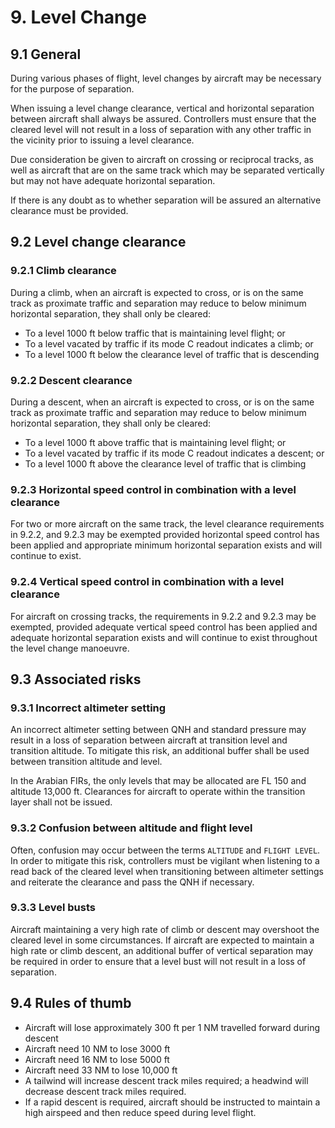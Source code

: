 # 9. Level Change
## 9.1 General
During various phases of flight, level changes by aircraft may be necessary for the purpose of separation.

When issuing a level change clearance, vertical and horizontal separation between aircraft shall always be assured. Controllers must ensure that the cleared level will not result in a loss of separation with any other traffic in the vicinity prior to issuing a level clearance.

Due consideration be given to aircraft on crossing or reciprocal tracks, as well as aircraft that are on the same track which may be separated vertically but may not have adequate horizontal separation.

If there is any doubt as to whether separation will be assured an alternative clearance must be provided.

## 9.2 Level change clearance
### 9.2.1 Climb clearance
During a climb, when an aircraft is expected to cross, or is on the same track as proximate traffic and separation may reduce to below minimum horizontal separation, they shall only be cleared:

- To a level 1000 ft below traffic that is maintaining level flight; or
- To a level vacated by traffic if its mode C readout indicates a climb; or
- To a level 1000 ft below the clearance level of traffic that is descending

### 9.2.2 Descent clearance
During a descent, when an aircraft is expected to cross, or is on the same track as proximate traffic and separation may reduce to below minimum horizontal separation, they shall only be cleared:

- To a level 1000 ft above traffic that is maintaining level flight; or
- To a level vacated by traffic if its mode C readout indicates a descent; or
- To a level 1000 ft above the clearance level of traffic that is climbing

### 9.2.3 Horizontal speed control in combination with a level clearance
For two or more aircraft on the same track, the level clearance requirements in 9.2.2, and 9.2.3 may be exempted provided horizontal speed control has been applied and appropriate minimum horizontal separation exists and will continue to exist.

### 9.2.4 Vertical speed control in combination with a level clearance
For aircraft on crossing tracks, the requirements in 9.2.2 and 9.2.3 may be exempted, provided adequate vertical speed control has been applied and adequate horizontal separation exists and will continue to exist throughout the level change manoeuvre. 

## 9.3 Associated risks
### 9.3.1 Incorrect altimeter setting
An incorrect altimeter setting between QNH and standard pressure may result in a loss of separation between aircraft at transition level and transition altitude. To mitigate this risk, an additional buffer shall be used between transition altitude and level. 

In the Arabian FIRs, the only levels that may be allocated are FL 150 and altitude 13,000 ft. Clearances for aircraft to operate within the transition layer shall not be issued.

### 9.3.2 Confusion between altitude and flight level
Often, confusion may occur between the terms `ALTITUDE` and `FLIGHT LEVEL`. In order to mitigate this risk, controllers must be vigilant when listening to a read back of the cleared level when transitioning between altimeter settings and reiterate the clearance and pass the QNH if necessary.

### 9.3.3 Level busts
Aircraft maintaining a very high rate of climb or descent may overshoot the cleared level in some circumstances. If aircraft are expected to maintain a high rate or climb descent, an additional buffer of vertical separation may be required in order to ensure that a level bust will not result in a loss of separation.

## 9.4 Rules of thumb
- Aircraft will lose approximately 300 ft per 1 NM travelled forward during descent
- Aircraft need 10 NM to lose 3000 ft
- Aircraft need 16 NM to lose 5000 ft
- Aircraft need 33 NM to lose 10,000 ft
- A tailwind will increase descent track miles required; a headwind will decrease descent track miles required.
- If a rapid descent is required, aircraft should be instructed to maintain a high airspeed and then reduce speed during level flight.